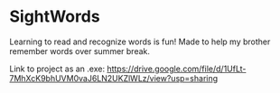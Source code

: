 # SightWords
Learning to read and recognize words is fun!
Made to help my brother remember words over summer break.

Link to project as an .exe:
https://drive.google.com/file/d/1UfLt-7MhXcK9bhUVM0vaJ6LN2UKZlWLz/view?usp=sharing
